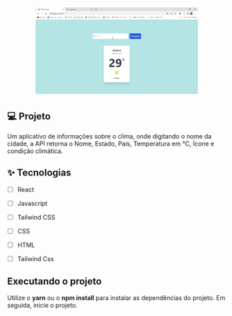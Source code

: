 <h1 align="center">
  <img alt="Weather app" height="200" title="Weather App" src="src/img/Weather App.gif" />
</h1>

## 💻 Projeto
Um aplicativo de informações sobre o clima, onde digitando o nome da cidade, a API retorna o Nome, Estado, País, Temperatura em °C, Ícone e condição climática.


## ✨ Tecnologias

-   [ ] React 
-   [ ] Javascript
-   [ ] Tailwind CSS
-   [ ] CSS
-   [ ] HTML
-   [ ] Tailwind Css


## Executando o projeto

Utilize o **yarn** ou o **npm install** para instalar as dependências do projeto.
Em seguida, inicie o projeto.

<br />
